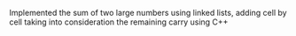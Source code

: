 Implemented the sum of two large numbers using linked lists, adding cell by cell taking into consideration the remaining carry using C++
